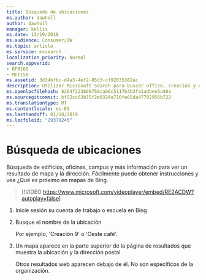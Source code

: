 ```yaml
---
title: Búsqueda de ubicaciones
ms.author: dawholl
author: dawholl
manager: kellis
ms.date: 12/19/2018
ms.audience: Consumer/IW
ms.topic: article
ms.service: mssearch
localization_priority: Normal
search.appverid:
- BFB160
- MET150
ms.assetid: 3d34bfbc-d4a3-4ef2-85d3-cf92835382ac
description: Utilizar Microsoft Search para buscar office, creación y otras ubicaciones del área de trabajo, obtenga instrucciones etc.
ms.openlocfilehash: 8264f223808750cab6c5117b3b3fa1adbee5a40a
ms.sourcegitcommit: bf52cc63b75f2e0324a716fe65da47702956b722
ms.translationtype: MT
ms.contentlocale: es-ES
ms.lasthandoff: 01/18/2019
ms.locfileid: "29379245"
---
```

# <a name="find-locations"></a>Búsqueda de ubicaciones

Búsqueda de edificios, oficinas, campus y más información para ver un resultado de mapa y la dirección. Fácilmente puede obtener instrucciones y vea ¿Qué es próximo en mapas de Bing.

> [!VIDEO https://www.microsoft.com/videoplayer/embed/RE2ACDW?autoplay=false]
  
1. Inicie sesión su cuenta de trabajo o escuela en Bing
    
2. Busque el nombre de la ubicación
    
    Por ejemplo, 'Creación 9' o 'Oeste café'.
    
3. Un mapa aparece en la parte superior de la página de resultados que muestra la ubicación y la dirección postal
    
    Otros resultados web aparecen debajo de él. No son específicos de la organización.

  

